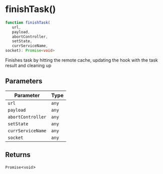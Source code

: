 # finishTask()

```ts
function finishTask(
   url, 
   payload, 
   abortController, 
   setState, 
   currServiceName, 
socket): Promise<void>
```

Finishes task by hitting the remote cache, updating the hook with the task result and cleaning up

## Parameters

| Parameter | Type |
| ------ | ------ |
| `url` | `any` |
| `payload` | `any` |
| `abortController` | `any` |
| `setState` | `any` |
| `currServiceName` | `any` |
| `socket` | `any` |

## Returns

`Promise`\<`void`\>
